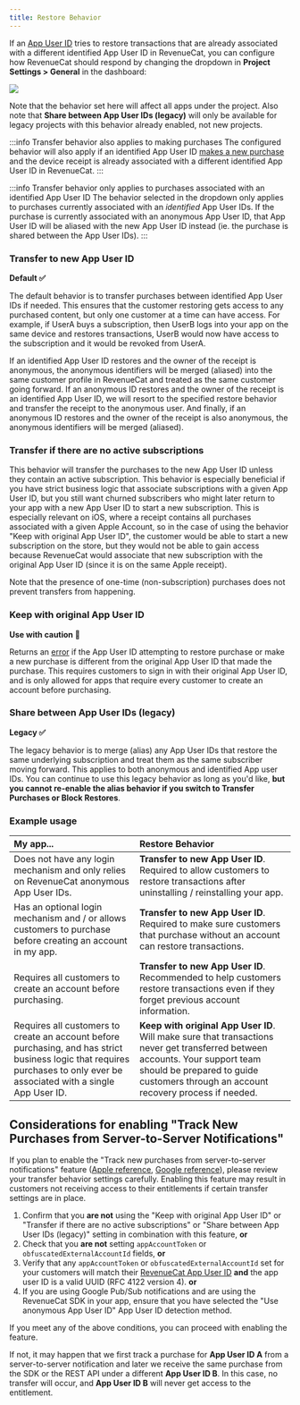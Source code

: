 ```yaml
---
title: Restore Behavior
---
```


If an [App User ID](/customers/user-ids) tries to restore transactions that are already associated with a different identified App User ID in RevenueCat, you can configure how RevenueCat should respond by changing the dropdown in **Project Settings > General** in the dashboard:

![](/images/0fd6ec3-image_5078ab1b5e172296341eca8a385c8e15.png)

Note that the behavior set here will affect all apps under the project. Also note that **Share between App User IDs (legacy)** will only be available for legacy projects with this behavior already enabled, not new projects.

:::info Transfer behavior also applies to making purchases
The configured behavior will also apply if an identified App User ID [makes a new purchase](/getting-started/making-purchases) and the device receipt is already associated with a different identified App User ID in RevenueCat.
:::

:::info Transfer behavior only applies to purchases associated with an identified App User ID
The behavior selected in the dropdown only applies to purchases currently associated with an _identified_ App User IDs. If the purchase is currently associated with an anonymous App User ID, that App User ID will be aliased with the new App User ID instead (ie. the purchase is shared between the App User IDs).
:::

### Transfer to new App User ID

**Default ✅**

The default behavior is to transfer purchases between identified App User IDs if needed. This ensures that the customer restoring gets access to any purchased content, but only one customer at a time can have access. For example, if UserA buys a subscription, then UserB logs into your app on the same device and restores transactions, UserB would now have access to the subscription and it would be revoked from UserA.

If an identified App User ID restores and the owner of the receipt is anonymous, the anonymous identifiers will be merged (aliased) into the same customer profile in RevenueCat and treated as the same customer going forward. If an anonymous ID restores and the owner of the receipt is an identified App User ID, we will resort to the specified restore behavior and transfer the receipt to the anonymous user. And finally, if an anonymous ID restores and the owner of the receipt is also anonymous, the anonymous identifiers will be merged (aliased).

### Transfer if there are no active subscriptions

This behavior will transfer the purchases to the new App User ID unless they contain an active subscription. This behavior is especially beneficial if you have strict business logic that associate subscriptions with a given App User ID, but you still want churned subscribers who might later return to your app with a new App User ID to start a new subscription. This is especially relevant on iOS, where a receipt contains all purchases associated with a given Apple Account, so in the case of using the behavior "Keep with original App User ID", the customer would be able to start a new subscription on the store, but they would not be able to gain access because RevenueCat would associate that new subscription with the original App User ID (since it is on the same Apple receipt).

Note that the presence of one-time (non-subscription) purchases does not prevent transfers from happening.

### Keep with original App User ID

**Use with caution 🚧**

Returns an [error](/test-and-launch/errors#-receipt_already_in_use) if the App User ID attempting to restore purchase or make a new purchase is different from the original App User ID that made the purchase. This requires customers to sign in with their original App User ID, and is only allowed for apps that require every customer to create an account before purchasing.

### Share between App User IDs (legacy)

**Legacy ✅**

The legacy behavior is to merge (alias) any App User IDs that restore the same underlying subscription and treat them as the same subscriber moving forward. This applies to both anonymous and identified App user IDs. You can continue to use this legacy behavior as long as you'd like, **but you cannot re-enable the alias behavior if you switch to Transfer Purchases or Block Restores**.

### Example usage

| My app...                                                                                                                                                                  | Restore Behavior                                                                                                                                                                                                    |
| :------------------------------------------------------------------------------------------------------------------------------------------------------------------------- | :------------------------------------------------------------------------------------------------------------------------------------------------------------------------------------------------------------------ |
| Does not have any login mechanism and only relies on RevenueCat anonymous App User IDs.                                                                                    | **Transfer to new App User ID**. Required to allow customers to restore transactions after uninstalling / reinstalling your app.                                                                                    |
| Has an optional login mechanism and / or allows customers to purchase before creating an account in my app.                                                                | **Transfer to new App User ID**. Required to make sure customers that purchase without an account can restore transactions.                                                                                         |
| Requires all customers to create an account before purchasing.                                                                                                             | **Transfer to new App User ID**. Recommended to help customers restore transactions even if they forget previous account information.                                                                               |
| Requires all customers to create an account before purchasing, and has strict business logic that requires purchases to only ever be associated with a single App User ID. | **Keep with original App User ID**. Will make sure that transactions never get transferred between accounts. Your support team should be prepared to guide customers through an account recovery process if needed. |

## Considerations for enabling "Track New Purchases from Server-to-Server Notifications"

If you plan to enable the "Track new purchases from server-to-server notifications" feature ([Apple reference](/platform-resources/server-notifications/apple-server-notifications#tracking-new-purchases-using-apple-app-store-server-notifications), [Google reference](/platform-resources/server-notifications/google-server-notifications#tracking-new-purchases-using-google-cloud-pubsub)), please review your transfer behavior settings carefully. Enabling this feature may result in customers not receiving access to their entitlements if certain transfer settings are in place.

1. Confirm that you **are not** using the "Keep with original App User ID" or "Transfer if there are no active subscriptions" or "Share between App User IDs (legacy)" setting in combination with this feature, **or**
2. Check that you **are not** setting `appAccountToken` or `obfuscatedExternalAccountId` fields, **or**
3. Verify that any `appAccountToken` or `obfuscatedExternalAccountId` set for your customers will match their [RevenueCat App User ID](/customers/user-ids#logging-in-with-a-custom-app-user-id) **and** the app user ID is a valid UUID (RFC 4122 version 4). **or**
4. If you are using Google Pub/Sub notifications and are using the RevenueCat SDK in your app, ensure that you have selected the "Use anonymous App User ID" App User ID detection method.

If you meet any of the above conditions, you can proceed with enabling the feature.

If not, it may happen that we first track a purchase for **App User ID A** from a server-to-server notification and later we receive the same purchase from the SDK or the REST API under a different **App User ID B**. In this case, no transfer will occur, and **App User ID B** will never get access to the entitlement.
